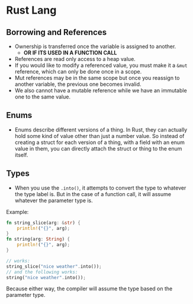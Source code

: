 # Rust Lang

## Borrowing and References

* Ownership is transferred once the variable is assigned to another.
  * **OR IF ITS USED IN A FUNCTION CALL**
* References are read only access to a heap value.
* If you would like to modify a referenced value, you must make it a `&mut` reference, which can only be done once in a scope.
* Mut references may be in the same scope but once you reassign to another variable, the previous one becomes invalid.
* We also cannot have a mutable reference while we have an immutable one to the same value.

## Enums

* Enums describe different versions of a thing. In Rust, they can actually hold some kind of value other than just a number value. So instead of creating a struct for each version of a thing, with a field with an enum value in them, you can directly attach the struct or thing to the enum itself.

## Types

* When you use the `.into()`, it attempts to convert the type to whatever the type label is. But in the case of a function call, it will assume whatever the parameter type is.

Example:

```rust
fn string_slice(arg: &str) {
    println!("{}", arg);
}
fn string(arg: String) {
    println!("{}", arg);
}

// works:
string_slice("nice weather".into());
// and the following works:
string("nice weather".into());
```

Because either way, the compiler will assume the type based on the parameter type.
